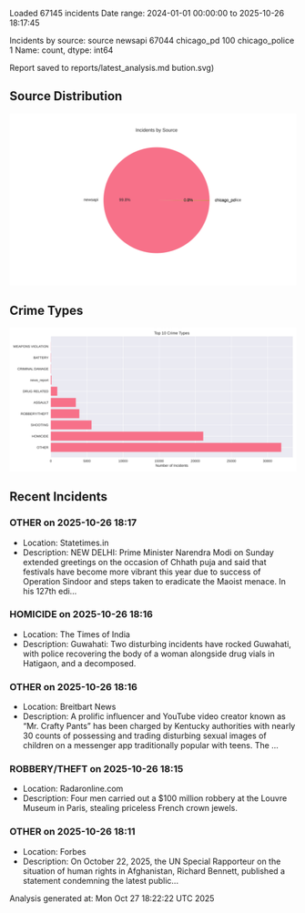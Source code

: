 
Loaded 67145 incidents
Date range: 2024-01-01 00:00:00 to 2025-10-26 18:17:45

Incidents by source:
source
newsapi           67044
chicago_pd          100
chicago_police        1
Name: count, dtype: int64

Report saved to reports/latest_analysis.md
bution.svg)

## Source Distribution
![Source Distribution](images/source_distribution.svg)

## Crime Types
![Crime Types](images/crime_types.svg)

## Recent Incidents

### OTHER on 2025-10-26 18:17
- Location: Statetimes.in
- Description: NEW DELHI: Prime Minister Narendra Modi on Sunday extended greetings on the occasion of Chhath puja and said that festivals have become more vibrant this year due to success of Operation Sindoor and steps taken to eradicate the Maoist menace. In his 127th edi…


### HOMICIDE on 2025-10-26 18:16
- Location: The Times of India
- Description: Guwahati: Two disturbing incidents have rocked Guwahati, with police recovering the body of a woman alongside drug vials in Hatigaon, and a decomposed.


### OTHER on 2025-10-26 18:16
- Location: Breitbart News
- Description: A prolific influencer and YouTube video creator known as “Mr. Crafty Pants” has been charged by Kentucky authorities with nearly 30 counts of possessing and trading disturbing sexual images of children on a messenger app traditionally popular with teens.
The …


### ROBBERY/THEFT on 2025-10-26 18:15
- Location: Radaronline.com
- Description: Four men carried out a $100 million robbery at the Louvre Museum in Paris, stealing priceless French crown jewels.


### OTHER on 2025-10-26 18:11
- Location: Forbes
- Description: On October 22, 2025, the UN Special Rapporteur on the situation of human rights in Afghanistan, Richard Bennett, published a statement condemning the latest public...

Analysis generated at: Mon Oct 27 18:22:22 UTC 2025
